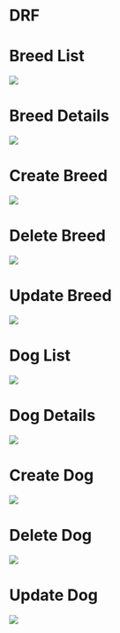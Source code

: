 # DRF

# Breed List
![](images/BreedList.png)
# Breed Details
![](images/BreedDetail.png)
# Create Breed
![](images/BreedCreate.png)
# Delete Breed
![](images/BreedDelete.png)
# Update Breed
![](images/BreedUpdate.png)


# Dog List
![](images/DogList.png)
# Dog Details
![](images/DogDetail.png)
# Create Dog
![](images/DogCreate.png)
# Delete Dog
![](images/DogDelete.png)
# Update Dog
![](images/DogUpdate.png)
